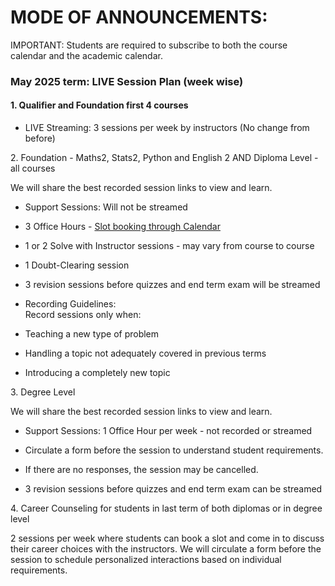 # MODE OF ANNOUNCEMENTS:

IMPORTANT: Students are required to subscribe to both the course calendar and the academic calendar.

### May 2025 term: LIVE Session Plan (week wise)

#### 1\. Qualifier and Foundation first 4 courses

- LIVE Streaming: 3 sessions per week by instructors (No change from before)

2\. Foundation - Maths2, Stats2, Python and English 2 AND Diploma Level - all courses

We will share the best recorded session links to view and learn.

- Support Sessions: Will not be streamed

- 3 Office Hours - [Slot booking through Calendar](https://www.google.com/url?q=https://support.google.com/calendar/answer/10729749?hl%3Den&sa=D&source=editors&ust=1753945279423175&usg=AOvVaw3yvS_U2Rj4ZdGjecGVOt29)
- 1 or 2 Solve with Instructor sessions - may vary from course to course
- 1 Doubt-Clearing session
- 3 revision sessions before quizzes and end term exam will be streamed

- Recording Guidelines:  
  Record sessions only when:

- Teaching a new type of problem
- Handling a topic not adequately covered in previous terms
- Introducing a completely new topic

3\. Degree Level

We will share the best recorded session links to view and learn.

- Support Sessions: 1 Office Hour per week - not recorded or streamed

- Circulate a form before the session to understand student requirements.
- If there are no responses, the session may be cancelled.
- 3 revision sessions before quizzes and end term exam can be streamed

4\. Career Counseling for students in last term of both diplomas or in degree level

2 sessions per week where students can book a slot and come in to discuss their career choices with the instructors. We will circulate a form before the session to schedule personalized interactions based on individual requirements.
